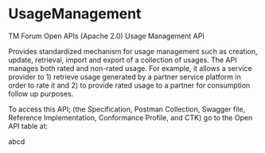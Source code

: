 # UsageManagement
TM Forum Open APIs (Apache 2.0) Usage Management API

Provides standardized mechanism for usage management such as creation,
update, retrieval, import and export of a collection of usages. The API
manages both rated and non-rated usage. For example, it allows a service
provider to 1) retrieve usage generated by a partner service platform in
order to rate it and 2) to provide rated usage to a partner for
consumption follow up purposes.

To access this API; (the Specification, Postman Collection, Swagger file, 
Reference Implementation, Conformance Profile, and CTK) go to the Open API table at:

abcd